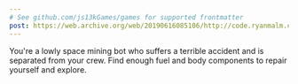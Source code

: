 ```yaml
---
# See github.com/js13kGames/games for supported frontmatter
post: https://web.archive.org/web/20190616085106/http://code.ryanmalm.com/JS13k_2017_postmortem
---
```

You're a lowly space mining bot who suffers a terrible accident and is separated from your crew.  Find enough fuel and body components to repair yourself and explore.